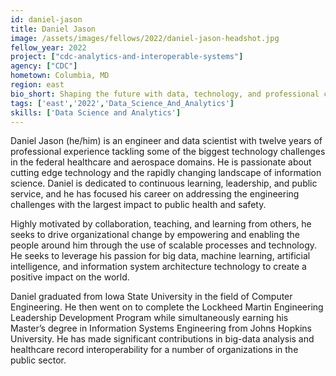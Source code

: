 ```yaml
---
id: daniel-jason
title: Daniel Jason
image: /assets/images/fellows/2022/daniel-jason-headshot.jpg
fellow_year: 2022
project: ["cdc-analytics-and-interoperable-systems"]
agency: ["CDC"]
hometown: Columbia, MD
region: east
bio_short: Shaping the future with data, technology, and professional collaboration.
tags: ['east','2022','Data_Science_And_Analytics']
skills: ['Data Science and Analytics']
---
```


Daniel Jason (he/him) is an engineer and data scientist with twelve years of professional experience tackling some of the biggest technology challenges in the federal healthcare and aerospace domains.  He is passionate about cutting edge technology and the rapidly changing landscape of information science.  Daniel is dedicated to continuous learning, leadership, and public service, and he has focused his career on addressing the engineering challenges with the largest impact to public health and safety.

Highly motivated by collaboration, teaching, and learning from others, he seeks to drive organizational change by empowering and enabling the people around him through the use of scalable processes and technology.  He seeks to leverage his passion for big data, machine learning, artificial intelligence, and information system architecture technology to create a positive impact on the world.

Daniel graduated from Iowa State University in the field of Computer Engineering.  He then went on to complete the Lockheed Martin Engineering Leadership Development Program while simultaneously earning his Master’s degree in Information Systems Engineering from Johns Hopkins University.  He has made significant contributions in big-data analysis and healthcare record interoperability for a number of organizations in the public sector.
